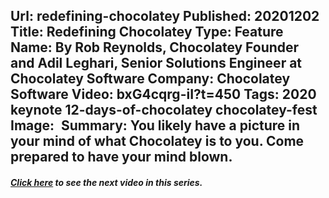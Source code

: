 Url: redefining-chocolatey
Published: 20201202
Title: Redefining Chocolatey
Type: Feature
Name: By Rob Reynolds, Chocolatey Founder and Adil Leghari, Senior Solutions Engineer at Chocolatey Software
Company: Chocolatey Software
Video: bxG4cqrg-iI?t=450
Tags: 2020 keynote 12-days-of-chocolatey chocolatey-fest
Image: <img class="lazy" src="data:image/gif;base64,R0lGODlhAQABAIAAAAAAAP///yH5BAEAAAAALAAAAAABAAEAAAIBRAA7" data-src="/content/images/videos/004-02.jpg" alt="Redefining Chocolatey" title="Redefining Chocolatey" />
Summary: You likely have a picture in your mind of what Chocolatey is to you. Come prepared to have your mind blown.
---
<h5 class="text-center mt-n3 mt-lg-n5"><a href="/resources/12-days-of-chocolatey/chocolatey-in-the-organization">Click here</a> to see the next video in this series.</h5>